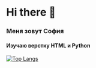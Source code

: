 <h1>Hi there 👋</h1> 

<h3>Меня зовут София</h3>
<h4>Изучаю верстку HTML и Python</h4>


[![Top Langs](https://github-readme-stats.vercel.app/api/top-langs/?username=Entwy&layout=compact)](https://github.com/Entwy/github-readme-stats)

